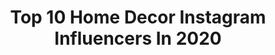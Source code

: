 ---
title: Top 10 Home Decor Instagram Influencers In 2020
description: >-
  Find top home decor Instagram influencers in 2020. Most popular hashtags: #homeinspo #farmhousestyle #cozylivingroom #torebka.
platform: Instagram
profiles:
  - username: "rosaprinci"
    fullname: >-
      Rose‘s Fashionworld ♥️
    location: "Germany"
    followers: 27120
    engagement: 403
    commentsToLikes: 0.311428
    id: ck13btvc4x4zt0i19euchayga
    verified: false
    hashtags: "#dekohome, #modeblogger, #mamalooks, #fashionmama"
  - username: "agienese"
    fullname: >-
      agienese
    location: "Poland"
    followers: 6030
    engagement: 1312
    commentsToLikes: 0.063406
    id: ck13cx1yw2l270i1914bwo2np
    verified: false
    hashtags: "#kobieta, #higirls, #roomforinspo, #haircut"
  - username: "kemczi"
    fullname: >-
      Kamila Prasek
    location: "Poland"
    followers: 51507
    engagement: 254
    commentsToLikes: 0.101774
    id: ck5c1b3kcutf50i11srl7uef5
    verified: false
    hashtags: "#snakeprint, #beauty, #springvibes, #springflowers"
  - username: "maisouimanon_"
    fullname: >-
      𝓜 𝓪 𝓷 𝓸 𝓷
    location: "France"
    followers: 30292
    engagement: 512
    commentsToLikes: 0.090768
    id: ck138cfqqfk1p0i19w900yfpr
    verified: false
    hashtags: "#fashionblogger, #bekapten, #loavies, #igtv"
  - username: "hiraaakhtar"
    fullname: >-
      𝐇!𝐑𝐀
    location: ""
    followers: 5540
    engagement: 1205
    commentsToLikes: 0.380293
    id: ck9wgqlkeujy10j78h6icoju5
    verified: false
    hashtags: "#chai, #eiddecorations, #eidpreps, #modesty"
  - username: "letiespadas"
    fullname: >-
      Lety Espadas
    location: "United States"
    followers: 28112
    engagement: 192
    commentsToLikes: 0.459626
    id: ck0vzx5csbbkn0i19smj5hx8k
    verified: false
    hashtags: "#fashionisinthehair, #handmadeinfrance, #colorwowhairgiftedme, #colorwowhair"
  - username: "iraloginova"
    fullname: >-
      irina  loginova 📍 barcelona
    location: "Spain"
    followers: 6541
    engagement: 231
    commentsToLikes: 0.128388
    id: ck1397toljyye0i191ejr8204
    verified: false
    hashtags: "#spain, #yomequedoencasa, #staysafe, #summer2020"
  - username: "s.w.e.e.t.m.o.m.e.n.t.s"
    fullname: >-
      Ximena
    location: ""
    followers: 26041
    engagement: 1021
    commentsToLikes: 0.102196
    id: ck5zkitl8jk110i14u7hjm97o
    verified: false
    hashtags: "#bathroomdecor, #outdoor, #workspace, #retomiroytengo"
  - username: "tw_dyah"
    fullname: >-
      𝑻𝒊𝒘𝒊
    location: "Indonesia"
    followers: 7229
    engagement: 1987
    commentsToLikes: 0.125771
    id: ckaourxpn1k050i78u4xixw0o
    verified: false
    hashtags: "#inspirasidapur, #rakbumbu, #dekorasidapur, #renovasikamar"
  - username: "luciemcelroy"
    fullname: >-
      Lucie McElroy
    location: "Canada"
    followers: 8092
    engagement: 459
    commentsToLikes: 0.057573
    id: ck0u9ii049zy10i19m6b68mbo
    verified: false
    hashtags: "#thisisann, #globecrossword, #marriedlife, #whatiwouldweartoday"
---